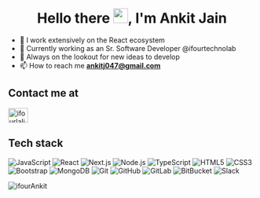 <h1 align="center">Hello there <img src="https://raw.githubusercontent.com/MartinHeinz/MartinHeinz/master/wave.gif" height="30px">, I'm Ankit Jain</h1>

- 🔭 I work extensively on the React ecosystem
- 🌱 Currently working as an Sr. Software Developer @ifourtechnolab
- 🤔 Always on the lookout for new ideas to develop
- 📫 How to reach me **ankitj047@gmail.com**

## Contact me at

<p align="left">
<a href="https://www.linkedin.com/in/ankit-jain-0705a1110" target="blank"><img align="center" src="https://cdn.jsdelivr.net/npm/simple-icons@3.0.1/icons/linkedin.svg" alt="ifourlalitb" height="30" width="40" /></a>
</p>

## Tech stack

![JavaScript](https://img.shields.io/badge/-JavaScript-black?style=flat-square&logo=javascript)
![React](https://img.shields.io/badge/-React-black?style=flat-square&logo=react)
![Next.js](https://img.shields.io/badge/-Next.js-black?style=flat-square&logo=Next.js)
![Node.js](https://img.shields.io/badge/-Node.js-black?style=flat-square&logo=Node.js)
![TypeScript](https://img.shields.io/badge/-TypeScript-black?style=flat-square&logo=typescript)
![HTML5](https://img.shields.io/badge/-HTML5-E34F26?style=flat-square&logo=html5&logoColor=white)
![CSS3](https://img.shields.io/badge/-CSS3-1572B6?style=flat-square&logo=css3)
![Bootstrap](https://img.shields.io/badge/-Bootstrap-black?style=flat-square&logo=bootstrap)
![MongoDB](https://img.shields.io/badge/-MongoDB-black?style=flat-square&logo=mongodb)
![Git](https://img.shields.io/badge/-Git-black?style=flat-square&logo=git)
![GitHub](https://img.shields.io/badge/-GitHub-181717?style=flat-square&logo=github)
![GitLab](https://img.shields.io/badge/-GitLab-FCA121?style=flat-square&logo=gitlab)
![BitBucket](https://img.shields.io/badge/-BitBucket-darkblue?style=flat-square&logo=bitbucket)
![Slack](https://img.shields.io/badge/-Slack-black?style=flat-square&logo=slack)

<p align="left"> <img src="https://komarev.com/ghpvc/?username=Ankitj047&label=Profile%20views&color=0e75b6&style=flat" alt="ifourAnkit" /> </p>
